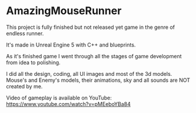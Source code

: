 # AmazingMouseRunner

This project is fully finished but not released yet game in the genre of endless runner.

It's made in Unreal Engine 5 with C++ and blueprints.

As it's finished game I went through all the stages of game development from idea to polishing.

I did all the design, coding, all UI images and most of the 3d models. Mouse's and Enemy's models, their animations, sky and all sounds are NOT created by me.

Video of gameplay is available on YouTube:
https://www.youtube.com/watch?v=pMEeboYBa84
